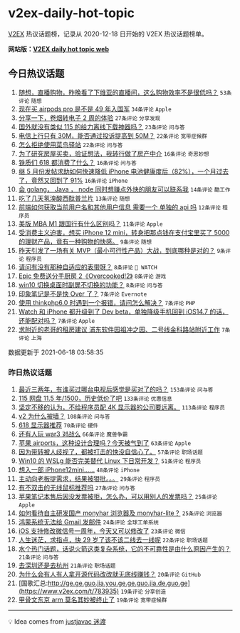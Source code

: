 # v2ex-daily-hot-topic

[V2EX](https://www.v2ex.com/) 热议话题榜，记录从 2020-12-18 日开始的 V2EX 热议话题榜单。

**网站版：[V2EX daily hot topic web](https://boojack.github.io/v2ex-daily-hot-topic-web/)**

## 今日热议话题

<!-- TODAY BEGIN -->

1. [随想，直播购物，昨晚看了下维亚的直播间，这么购物效率不是很低吗？](https://www.v2ex.com/t/784119) `53条评论` `随想`
1. [现在买 airpods pro 是不是 49 年入国军](https://www.v2ex.com/t/784150) `34条评论` `Apple`
1. [分享一下，卷烟转电子 2 周的体验](https://www.v2ex.com/t/784143) `27条评论` `分享发现`
1. [国外就没有类似 115 的给力离线下载神器吗？](https://www.v2ex.com/t/784123) `23条评论` `问与答`
1. [电信上行只有 30M，能否通过投诉提高到 50M？](https://www.v2ex.com/t/784169) `22条评论` `宽带症候群`
1. [怎么拒绝使用菜鸟驿站](https://www.v2ex.com/t/784157) `22条评论` `问与答`
1. [为了研究房屋买卖，验证想法，我转行做了房产中介](https://www.v2ex.com/t/784160) `16条评论` `奇思妙想`
1. [铁质们 618 都消费了什么？](https://www.v2ex.com/t/784153) `16条评论` `问与答`
1. [继 5 月份发帖求助如何快速降低 iPhone 电池健康度后（82%），一个月过去了，竟然又回到了 91%](https://www.v2ex.com/t/784130) `16条评论` `iPhone`
1. [会 golang， Java ， node 同时想赚点外快的朋友可以联系我](https://www.v2ex.com/t/784136) `14条评论` `酷工作`
1. [吃了几天氢溴酸西酞普兰片](https://www.v2ex.com/t/784135) `13条评论` `随想`
1. [前端如何获取当前用户名和其他用户信息 需要一个 单独的 api 吗](https://www.v2ex.com/t/784138) `12条评论` `程序员`
1. [美版 MBA M1 跟国行有什么区别吗？](https://www.v2ex.com/t/784148) `11条评论` `Apple`
1. [受消费主义迫害，想买 iPhone 12 mini，转身把那点钱在支付宝里买了 5000 的理财产品，竟有一种购物的快感。](https://www.v2ex.com/t/784145) `9条评论` `随想`
1. [昨天引发了一场有关 MVP（最小可行性产品）大战，到底哪种是对的？](https://www.v2ex.com/t/784144) `9条评论` `程序员`
1. [请问有没有那种自适应的表带呀？](https://www.v2ex.com/t/784178) `8条评论` ` WATCH`
1. [Epic 免费送分手厨房 2《Overcooked!2》](https://www.v2ex.com/t/784156) `8条评论` `游戏`
1. [win10 切换桌面时副屏不切换的功能？](https://www.v2ex.com/t/784137) `8条评论` `问与答`
1. [印象笔记是不是快 Over 了？](https://www.v2ex.com/t/784177) `7条评论` `Evernote`
1. [使用 thinkphp6.0 时遇到一个报错，请问怎么解决？](https://www.v2ex.com/t/784152) `7条评论` `PHP`
1. [Watch 和 iPhone 都升级到了 Dev beta，单独降级手机回到 iOS14.7 的话，还能配对吗？](https://www.v2ex.com/t/784129) `7条评论` `Apple`
1. [求附近的老哥的租房建议 浦东软件园祖冲之园、二号线金科路站附近工作](https://www.v2ex.com/t/784115) `7条评论` `上海`

数据更新于 2021-06-18 03:58:35

<!-- TODAY END -->

### 昨日热议话题

<!-- YESTERDAY BEGIN -->

1. [最近三两年，有谁买过哪台电视后感觉是买对了的吗？](https://www.v2ex.com/t/783896) `153条评论` `问与答`
1. [115 网盘 11.5 年/1500，历史低价了吧](https://www.v2ex.com/t/783907) `133条评论` `优惠信息`
1. [坚定不移的认为，不给程序员配 4K 显示器的公司要远离。](https://www.v2ex.com/t/783988) `113条评论` `程序员`
1. [v2 为什么被墙？](https://www.v2ex.com/t/784004) `108条评论` `问与答`
1. [618 显示器推荐](https://www.v2ex.com/t/783869) `70条评论` `硬件`
1. [还有人玩 war3 对战么](https://www.v2ex.com/t/783872) `66条评论` `魔兽争霸`
1. [苹果 airports，这种设计合理吗？今天被气到了](https://www.v2ex.com/t/783913) `63条评论` `Apple`
1. [因为带转被人歧视了，都被打击的快没自信心了。](https://www.v2ex.com/t/783976) `57条评论` `职场话题`
1. [Win10 的 WSLg 能否完美替代 Linux 下日常开发？](https://www.v2ex.com/t/783953) `51条评论` `程序员`
1. [想入一部 iPhone12mini......](https://www.v2ex.com/t/783882) `48条评论` `iPhone`
1. [主动向老板提需求，结果被狠批。。。](https://www.v2ex.com/t/784059) `29条评论` `程序员`
1. [有不双击的无线鼠标推荐吗](https://www.v2ex.com/t/783989) `27条评论` `问与答`
1. [苹果笔记本售后因没发票被拒，怎么办，可以用别人的发票吗？](https://www.v2ex.com/t/784051) `25条评论` `Apple`
1. [如何看待自主研发国产 monyhar 浏览器及 monyhar-lite？](https://www.v2ex.com/t/784024) `25条评论` `浏览器`
1. [鸿蒙系统无法给 Gmail 发邮件](https://www.v2ex.com/t/783978) `24条评论` `全球工单系统`
1. [iOS 支持修改微信号一周年，今天又可以修改了](https://www.v2ex.com/t/783877) `23条评论` `微信`
1. [人生迷茫，求指点，快 29 岁了该不该二线去一线呢](https://www.v2ex.com/t/783999) `22条评论` `职场话题`
1. [水个热门话题，话说火箭这类复杂系统，它的不可靠性是由什么原因产生的？](https://www.v2ex.com/t/784095) `21条评论` `问与答`
1. [去深圳还是去杭州](https://www.v2ex.com/t/784068) `21条评论` `职场话题`
1. [为什么会有人有人拿开源代码改改就无底线赚钱？](https://www.v2ex.com/t/784047) `20条评论` `GitHub`
1. [国歌汇总:http://ge.ge.guo.jia.you.ge.ge.guo.jia.de.guo.ge](https://www.v2ex.com/t/783935) `19条评论` `分享创造`
1. [甲骨文东京 arm 莫名其妙被终止了](https://www.v2ex.com/t/783867) `19条评论` `宽带症候群`

<!-- YESTERDAY END -->

---

💡 Idea comes from [justjavac 迷渡](https://github.com/justjavac/)
